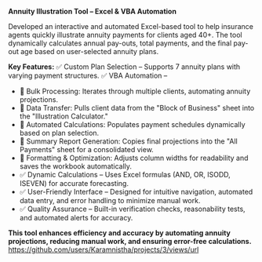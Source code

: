 **Annuity Illustration Tool – Excel & VBA Automation**

Developed an interactive and automated Excel-based tool to help insurance agents quickly illustrate annuity payments for clients aged 40+. The tool dynamically calculates annual pay-outs, total payments, and the final pay-out age based on user-selected annuity plans.

**Key Features:**
 ✅ Custom Plan Selection – Supports 7 annuity plans with varying payment structures.
 ✅ VBA Automation –
-  🔹 Bulk Processing: Iterates through multiple clients, automating annuity projections.
-  🔹 Data Transfer: Pulls client data from the "Block of Business" sheet into the "Illustration Calculator."
-  🔹 Automated Calculations: Populates payment schedules dynamically based on plan selection.
-  🔹 Summary Report Generation: Copies final projections into the "All Payments" sheet for a consolidated view.
-  🔹 Formatting & Optimization: Adjusts column widths for readability and saves the workbook automatically.
- ✅ Dynamic Calculations – Uses Excel formulas (AND, OR, ISODD, ISEVEN) for accurate forecasting.
- ✅ User-Friendly Interface – Designed for intuitive navigation, automated data entry, and error handling to minimize manual work.
- ✅ Quality Assurance – Built-in verification checks, reasonability tests, and automated alerts for accuracy.

**This tool enhances efficiency and accuracy by automating annuity projections, reducing manual work, and ensuring error-free calculations.**
https://github.com/users/Karamnistha/projects/3/views/url
